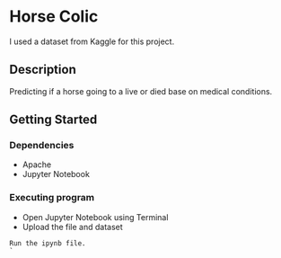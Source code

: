 # Horse Colic

I used a dataset from Kaggle for this project.

## Description

Predicting if a horse going to a live or died base on medical conditions.

## Getting Started

### Dependencies

* Apache
* Jupyter Notebook

### Executing program

* Open Jupyter Notebook using Terminal
* Upload the file and dataset
```
Run the ipynb file.
`
